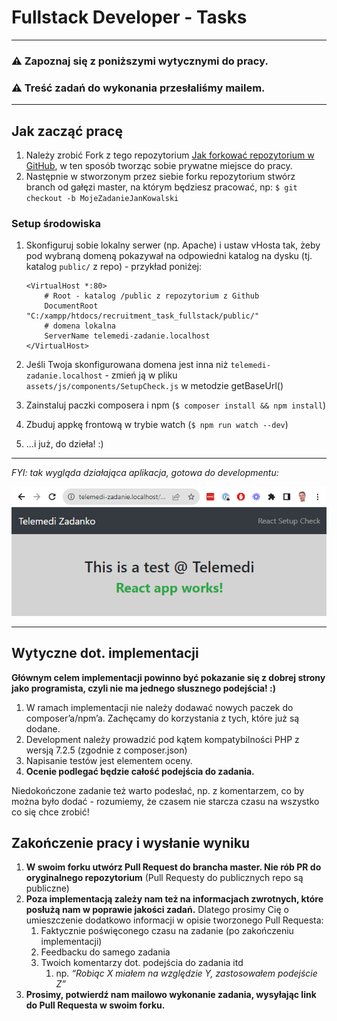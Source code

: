Fullstack Developer - Tasks
==========

------------

### :warning: Zapoznaj się z poniższymi wytycznymi do pracy.
### :warning: Treść zadań do wykonania przesłaliśmy mailem.

------------

Jak zacząć pracę
------------
1. Należy zrobić Fork z tego repozytorium [Jak forkować repozytorium w GitHub](https://docs.github.com/en/get-started/quickstart/fork-a-repo), w ten sposób tworząc sobie prywatne miejsce do pracy.
1. Następnie w stworzonym przez siebie forku repozytorium stwórz branch od gałęzi master, na którym będziesz pracować, np: ` $ git checkout -b MojeZadanieJanKowalski `

### Setup środowiska

  1. Skonfiguruj sobie lokalny serwer (np. Apache) i ustaw vHosta tak, żeby pod wybraną domeną pokazywał na odpowiedni katalog na dysku (tj. katalog `public/` z repo) - przykład poniżej:

        ```
        <VirtualHost *:80>
            # Root - katalog /public z repozytorium z Github
            DocumentRoot "C:/xampp/htdocs/recruitment_task_fullstack/public/"
            # domena lokalna
            ServerName telemedi-zadanie.localhost
        </VirtualHost>
        ```
  1. Jeśli Twoja skonfigurowana domena jest inna niż `telemedi-zadanie.localhost` - zmień ją w pliku `assets/js/components/SetupCheck.js` w metodzie getBaseUrl()
  1. Zainstaluj paczki composera i npm (`$ composer install && npm install`)
  1. Zbuduj appkę frontową w trybie watch (`$ npm run watch --dev`)
  1. …i już, do dzieła! :)


------------
_FYI: tak wygląda działająca aplikacja, gotowa do developmentu:_

![Working_app_image](https://github.com/telemedico/recruitment_task_fullstack/blob/master/assets/img/working_app_preview.png?raw=true)

------------

Wytyczne dot. implementacji
------------

**Głównym celem implementacji powinno być pokazanie się z dobrej strony jako programista, czyli nie ma jednego słusznego podejścia! :)**

  1. W ramach implementacji nie należy dodawać nowych paczek do composer’a/npm’a. Zachęcamy do korzystania z tych, które już są dodane.
  1. Development należy prowadzić pod kątem kompatybilności PHP z wersją 7.2.5 (zgodnie z composer.json)
  1. Napisanie testów jest elementem oceny.
  1. **Ocenie podlegać będzie całość podejścia do zadania.**

Niedokończone zadanie też warto podesłać, np. z komentarzem, co by można było dodać - rozumiemy, że czasem nie starcza czasu na wszystko co się chce zrobić!

Zakończenie pracy i wysłanie wyniku
------------
  1. **W swoim forku utwórz Pull Request do brancha master. Nie rób PR do oryginalnego repozytorium** (Pull Requesty do publicznych repo są publiczne)
  1. **Poza implementacją zależy nam też na informacjach zwrotnych, które posłużą nam w poprawie jakości zadań.** Dlatego prosimy Cię o umieszczenie dodatkowo informacji w opisie tworzonego Pull Requesta:
     1. Faktycznie poświęconego czasu na zadanie (po zakończeniu implementacji)
     1. Feedbacku do samego zadania 
     1. Twoich komentarzy dot. podejścia do zadania itd 
        1. np. _“Robiąc X miałem na względzie Y, zastosowałem podejście Z”_ 
  1. **Prosimy, potwierdź nam mailowo wykonanie zadania, wysyłając link do Pull Requesta w swoim forku.**